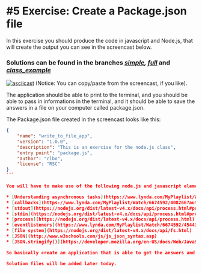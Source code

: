 # #5 Exercise: Create a Package.json file

In this exercise you should produce the code in javascript and Node.js, that will create the output you can see in the screencast below.

### Solutions can be found in the branches _[simple](https://github.com/keanodejs/05_exercise_package_json/tree/simple), [full](https://github.com/keanodejs/05_exercise_package_json/tree/full)_ and _[class_example](https://github.com/keanodejs/05_exercise_package_json/tree/class_example)_ ###

[![asciicast](https://asciinema.org/a/8k55ospmggq16tpiqn2kszrnk.png)](https://asciinema.org/a/8k55ospmggq16tpiqn2kszrnk)
(Notice: You can copy/paste from the screencast, if you like).

The application should be able to print to the terminal, and you should be able to pass in informations in the terminal, and it should be able to save the answers in a file on your computer called package.json.

The Package.json file created in the screencast looks like this:

````json
{
    "name": "write_to_file_app",
    "version": "1.0.0",
    "description": "This is an exercise for the node.js class",
    "entry point": "package.js",
    "author": "clbo",
    "license": "RSC"
}
```

You will have to make use of the following node.js and javascript elements:

* [Understanding asynchronous tasks](https://www.lynda.com/MyPlaylist/Watch/6674592/408266?autoplay=true)   
* [callbacks](https://www.lynda.com/MyPlaylist/Watch/6674592/408266?autoplay=true)
* [stdout](https://nodejs.org/dist/latest-v4.x/docs/api/process.html#process_process_stdout)
* [stdin](https://nodejs.org/dist/latest-v4.x/docs/api/process.html#process_process_stdin)   
* [process](https://nodejs.org/dist/latest-v4.x/docs/api/process.html)
* [eventlisteners](https://www.lynda.com/MyPlaylist/Watch/6674592/454433?autoplay=true) 
* [file system](https://nodejs.org/dist/latest-v4.x/docs/api/fs.html)
* [JSON](http://www.w3schools.com/js/js_json_syntax.asp)
* [JSON.stringify()](https://developer.mozilla.org/en-US/docs/Web/JavaScript/Reference/Global_Objects/JSON/stringify)

So basically create an application that is able to get the answers and save the answers in a package.json file.

Solution files will be added later today.


